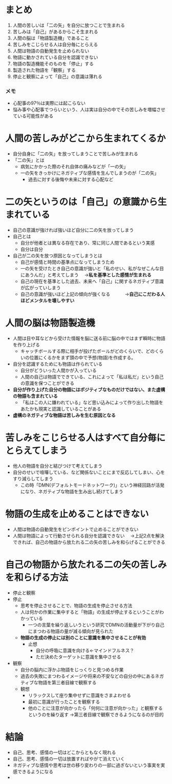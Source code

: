 # まとめ
1. 人間の苦しいは「二の矢」を自分に放つことで生まれる
2. 苦しみは「自己」があるからこそ生まれる
3. 人間の脳は「物語製造機」であること
4. 苦しみをこじらせる人は自分毎にとらえる
5. 人間は物語の自動発生を止められない
6. 物語に動かされている自分を認識できない
7. 物語の製造機能そのものを「停止」する
8. 製造された物語を「観察」する
9. 停止と観察によって「自己」の意識は薄れる


### メモ
- 心配事の97％は実際には起こらない
- 悩み事や心配事でつらいという、人は実は自分の中でその苦しみを増幅させている可能性がある

# 人間の苦しみがどこから生まれてくるか
- 自分自身に「二の矢」を放ってしまうことで苦しみが生まれる
- 「二の矢」とは
	- 病気にかかった際のそれ自体の痛みなどが「一の矢」
	- 一の矢をきっかけにネガティブな感情を生んでしまうのが「二の矢」
		- 過去に対する後悔や未来に対する心配など

# 二の矢というのは「自己」の意識から生まれている
- 自己の意識が強ければ強いほど自分に二の矢を放ってしまう
- 自己とは
	- 自分が他者とは異なる存在であり、常に同じ人間であるという実感
	- 自分は自分
- 自己が二の矢を放つ原因となってしまうとは
	- 自己が感情と時間の基準点になってしまうため
	- 一の矢を受けたとき自己の意識が強いと「私のせい、私がなぜこんな目にあうんだ」と考えてしまう
	　→**私を基準とした感情が生まれる**
	- 自己の現在を基準とした過去、未来へ「自己」に関するネガティブ意識が広がっていしまう
	- 自己の意識が強いほど上記の傾向が強くなる
　　　→**自己にこだわる人ほどメンタルを壊しやすい**

# 人間の脳は物語製造機
- 人間は目や耳などから受けた情報を脳に送る前に脳の中ではまず瞬時に物語を作り上げる
	- キャッチボールする際に相手が投げたボールがどのくらいで、どのくらいの位置にくるかをまず頭の中で予想(物語)を作成する。
- 自分を認識するためにも物語は作られている
	- 自分がどういった人間かが入っている
	- 人間の自己は物語でできている、これによって「私は私だ」という自己の意識を保つことができる
- **自分が作り上げた自分の物語にはポジティブなものだけではない、また虚構の物語も含まれている**
	- 「私はこの人に嫌われている」など思い込みによって作り出した物語をあたかも現実と認識していることがある
- **虚構のネガティブな物語は苦しみを生む原因となる**

# 苦しみをこじらせる人はすべて自分毎にとらえてしまう
- 他人の物語を自分と結びつけて考えてしまう
- 自分のせいで喧嘩している、など関係ないことにまで反応してしまい、心をすり減らしてしまう
	- この時「DMN(デフォルトモードネットワーク)」という神経回路が活発になり、ネガティブな物語を生み出し続けてしまう

# 物語の生成を止めることはできない
- 人間は物語の自動発生をピンポイントで止めることができない
- 人間は物語によって行動させられる自分を認識できない
　→上記2点を解決できれば、自己の物語から放たれる二の矢の苦しみを和らげることができる

# 自己の物語から放たれる二の矢の苦しみを和らげる方法
- 停止と観察
- 停止
	- 思考を停止させることで、物語の生成を停止させる方法
	- 人は何かの作業に集中すると「物語」の生成が停止するということがわかっている
		- 一つの言葉を繰り返しいうという研究でDMNの活動量が下がり自己にまつわる物語の量が減る傾向が見られた
	- **物語の生成の停止には別のことに意識を集中させることが有効**
		- 止想
			- 自分の呼吸に意識を向ける←マインドフルネス？
			- ただ決めたターゲットに意識を集中させる
- 観察
	- 自分の脳内に浮かぶ物語をじっくりと見つめる作業
	- 過去の失敗にまつわるイメージや将来の不安などの自分の中にあるネガティブな物語を第三者目線で観察する
	- 観想
		- リラックスして座り集中せずに意識をさまよわせる
		- 最初に意識が行ったことを観察する
		- 他のことに注意が向かったら「何何に注意が向かった」と観察するというのを繰り返す
		→第三者目線で観察できるようになるのが目的

# 結論
- 自己、思考、感情の一切はどこからともなく現れる
- 自己、思考、感情の一切は放置すればやがて消えていく
- ネガティブな感情や思考は世の移り変わりの一部に過ぎないという事実を実感できるようになる
- 
